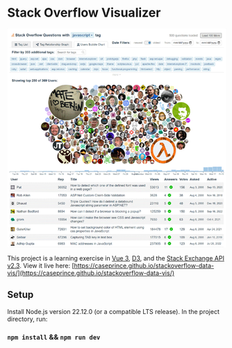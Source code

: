 # Stack Overflow Visualizer

![Stack Overflow Visualizer](https://github.com/caseprince/stackoverflow-data-vis/blob/main/stackoverflow-visualizer.png?raw=true)

This project is a learning exercise in [Vue 3](https://vuejs.org/), [D3](https://d3js.org/), and the [Stack Exchange API v2.3](https://api.stackexchange.com/docs). View it live here: [https://caseprince.github.io/stackoverflow-data-vis/](https://caseprince.github.io/stackoverflow-data-vis/)

## Setup

Install Node.js version 22.12.0 (or a compatible LTS release). In the project directory, run:

### `npm install` && `npm run dev`
```
